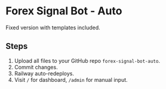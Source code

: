 # Forex Signal Bot - Auto

Fixed version with templates included.

## Steps
1. Upload all files to your GitHub repo `forex-signal-bot-auto`.
2. Commit changes.
3. Railway auto-redeploys.
4. Visit `/` for dashboard, `/admin` for manual input.
